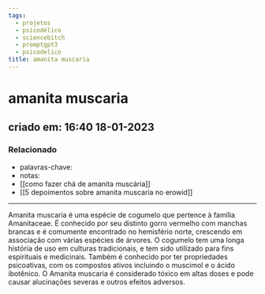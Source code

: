 ```yaml
---
tags:
  - projetos
  - psicodélico
  - sciencebitch
  - promptgpt3
  - psicodelico
title: amanita muscaria
---
```

# amanita muscaria
## criado em: 16:40 18-01-2023

### Relacionado
- palavras-chave: 
- notas: 
- [[como fazer chá de amanita muscária]]
- [[5 depoimentos sobre amanita muscaria no erowid]]
---
Amanita muscaria é uma espécie de cogumelo que pertence à família Amanitaceae. É conhecido por seu distinto gorro vermelho com manchas brancas e é comumente encontrado no hemisfério norte, crescendo em associação com várias espécies de árvores. O cogumelo tem uma longa história de uso em culturas tradicionais, e tem sido utilizado para fins espirituais e medicinais. Também é conhecido por ter propriedades psicoativas, com os compostos ativos incluindo o muscimol e o ácido ibotênico. O Amanita muscaria é considerado tóxico em altas doses e pode causar alucinações severas e outros efeitos adversos.